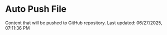 # Auto Push File

Content that will be pushed to GitHub repository.
Last updated: 06/27/2025, 07:11:36 PM